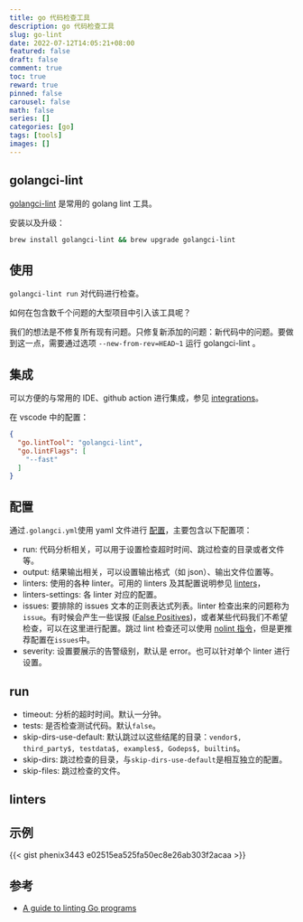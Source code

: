 ```yaml
---
title: go 代码检查工具
description: go 代码检查工具
slug: go-lint
date: 2022-07-12T14:05:21+08:00
featured: false
draft: false
comment: true
toc: true
reward: true
pinned: false
carousel: false
math: false
series: []
categories: [go]
tags: [tools]
images: []
---
```


## golangci-lint

[golangci-lint](https://github.com/golangci/golangci-lint) 是常用的 golang lint 工具。

安装以及升级：

```sh
brew install golangci-lint && brew upgrade golangci-lint
```

## 使用

 `golangci-lint run` 对代码进行检查。

如何在包含数千个问题的大型项目中引入该工具呢？

我们的想法是不修复所有现有问题。只修复新添加的问题：新代码中的问题。要做到这一点，需要通过选项 `--new-from-rev=HEAD~1` 运行 golangci-lint 。

## 集成

可以方便的与常用的 IDE、github action 进行集成，参见 [integrations](https://golangci-lint.run/usage/integrations/)。

在 vscode 中的配置：

```json
{
  "go.lintTool": "golangci-lint",
  "go.lintFlags": [
    "--fast"
  ]
}

```

## 配置

通过`.golangci.yml`使用 yaml 文件进行 [配置](https://golangci-lint.run/usage/configuration/)，主要包含以下配置项：

- run: 代码分析相关，可以用于设置检查超时时间、跳过检查的目录或者文件等。
- output: 结果输出相关，可以设置输出格式（如 json）、输出文件位置等。
- linters: 使用的各种 linter。可用的 linters 及其配置说明参见 [linters](https://golangci-lint.run/usage/linters/)，
- linters-settings: 各 linter 对应的配置。
- issues: 要排除的 issues 文本的正则表达式列表。linter 检查出来的问题称为`issue`。有时候会产生一些误报 ([False Positives](https://golangci-lint.run/usage/false-positives/))，或者某些代码我们不希望检查，可以在这里进行配置。跳过 lint 检查还可以使用 [nolint 指令](https://golangci-lint.run/usage/false-positives/#nolint-directive)，但是更推荐配置在`issues`中。
- severity: 设置要展示的告警级别，默认是 error。也可以针对单个 linter 进行设置。

## run

- timeout: 分析的超时时间。默认一分钟。
- tests: 是否检查测试代码。默认`false`。
- skip-dirs-use-default: 默认跳过以这些结尾的目录：`vendor$, third_party$, testdata$, examples$, Godeps$, builtin$`。
- skip-dirs: 跳过检查的目录，与`skip-dirs-use-default`是相互独立的配置。
- skip-files: 跳过检查的文件。

## linters

## 示例

{{< gist phenix3443 e02515ea525fa50ec8e26ab303f2acaa >}}

## 参考

- [A guide to linting Go programs](https://freshman.tech/linting-golang/)
